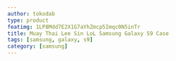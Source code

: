 ```yaml
---
author: tokodab
type: product
featimg: 1LP8Mdd7E2X1G7aYhZmcp5Imqc0N5inTr
title: Muay Thai Lee Sin LoL Samsung Galaxy S9 Case
tags: [samsung, galaxy, s9]
category: [samsung]
---
```

